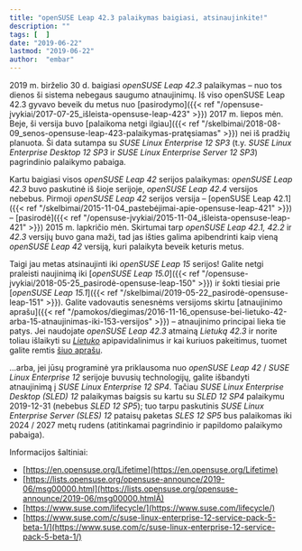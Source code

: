 ```yaml
---
title: "openSUSE Leap 42.3 palaikymas baigiasi, atsinaujinkite!"
description: ""
tags: [  ]
date: "2019-06-22"
lastmod: "2019-06-22"
author:  "embar"
---
```

2019 m. birželio 30 d. baigiasi _openSUSE Leap 42.3_ palaikymas – nuo tos dienos ši sistema nebegaus saugumo atnaujinimų. Iš viso openSUSE Leap 42.3 gyvavo beveik du metus nuo [pasirodymo]({{< ref "/opensuse-įvykiai/2017-07-25_išleista-opensuse-leap-423" >}}) 2017 m. liepos mėn. Beje, ši versija buvo [palaikoma netgi ilgiau]({{< ref "/skelbimai/2018-08-09_senos-opensuse-leap-423-palaikymas-pratęsiamas" >}}) nei iš pradžių planuota. Ši data sutampa su _SUSE Linux Enterprise 12 SP3_ (t.y. _SUSE Linux Enterprise Desktop 12 SP3_ ir _SUSE Linux Enterprise Server 12 SP3_) pagrindinio palaikymo pabaiga.

Kartu baigiasi visos _openSUSE Leap 42_ serijos palaikymas: _openSUSE Leap 42.3_ buvo paskutinė iš šioje serijoje, _openSUSE Leap 42.4_ versijos nebebus. Pirmoji _openSUSE Leap 42_ serijos versija – [openSUSE Leap 42.1]({{< ref "/skelbimai/2015-11-04_pastebėjimai-apie-opensuse-leap-421" >}}) – [pasirodė]({{< ref "/opensuse-įvykiai/2015-11-04_išleista-opensuse-leap-421" >}}) 2015 m. lapkričio mėn. Skirtumai tarp _openSUSE Leap 42.1, 42.2_ ir _42.3_ versijų buvo gana maži, tad jas išties galima apibendrinti kaip vieną _openSUSE Leap 42_ versiją, kuri palaikyta beveik keturis metus.

Taigi jau metas atsinaujinti iki _openSUSE Leap 15_ serijos! Galite netgi praleisti naujinimą iki [_openSUSE Leap 15.0_]({{< ref "/opensuse-įvykiai/2018-05-25_pasirodė-opensuse-leap-150" >}}) ir šokti tiesiai prie [_openSUSE Leap 15.1_]({{< ref "/skelbimai/2019-05-22_pasirodė-opensuse-leap-151" >}}). Galite vadovautis senesnėms versijoms skirtu [atnaujinimo aprašu]({{< ref "/pamokos/diegimas/2016-11-16_opensuse-bei-lietuko-42-arba-15-atnaujinimas-iki-153-versijos" >}}) – atnaujinimo principai lieka tie patys. Jei naudojate _openSUSE Leap 42.3_ atmainą _Lietuką 42.3_ ir norite toliau išlaikyti su [_Lietuko_](http://www.lietukas.lt) apipavidalinimus ir kai kuriuos pakeitimus, tuomet galite remtis [šiuo aprašu](https://lietukas.lt/ymp/lietuko_atnaujinimas.html).

...arba, jei jūsų programinė yra priklausoma nuo _openSUSE Leap 42_ / _SUSE Linux Enterprise 12_ serijoje buvusių technologijų, galite išbandyti atnaujinimą į _SUSE Linux Enterprise 12 SP4_. Tačiau _SUSE Linux Enterprise Desktop (SLED) 12_ palaikymas baigsis su kartu su _SLED 12 SP4_ palaikymu 2019-12-31 (nebebus _SLED 12 SP5_); tuo tarpu paskutinis _SUSE Linux Enterprise Server (SLES) 12_ pataisų paketas _SLES 12 SP5_ bus palaikomas iki 2024 / 2027 metų rudens (atitinkamai pagrindinio ir papildomo palaikymo pabaiga).

Informacijos šaltiniai:

*   [https://en.opensuse.org/Lifetime](https://en.opensuse.org/Lifetime)
*   [https://lists.opensuse.org/opensuse-announce/2019-06/msg00000.html](https://lists.opensuse.org/opensuse-announce/2019-06/msg00000.htmlÂ)
*   [https://www.suse.com/lifecycle/](https://www.suse.com/lifecycle/)
*   [https://www.suse.com/c/suse-linux-enterprise-12-service-pack-5-beta-1/](https://www.suse.com/c/suse-linux-enterprise-12-service-pack-5-beta-1/)
